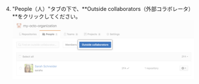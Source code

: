 4. "People（人）"タブの下で、**Outside collaborators（外部コラボレータ）**をクリックしてください。 ![Organizationの外部コラボレータを選択するボタン](/assets/images/help/organizations/select-outside-collaborators.png)
